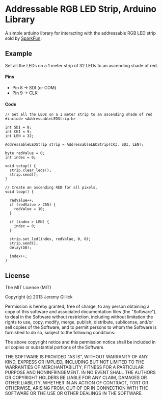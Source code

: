 Addressable RGB LED Strip, Arduino Library
=========================================

A simple arduino library for interacting with the addressable RGB LED strip sold by [SparkFun](https://www.sparkfun.com/products/11272).


Example
-------
Set all the LEDs on a 1 meter strip of 32 LEDs to an ascending shade of red.

#### Pins

* Pin 8 -> SDI (or COM)
* Pin 9 -> CLK

#### Code

	// Set all the LEDs on a 1 meter strip to an ascending shade of red
	#include <AddressableLEDStrip.h>

	int SDI = 8;
	int CKI = 9;
	int LEN = 32;

	AddressableLEDStrip strip = AddressableLEDStrip(CKI, SDI, LEN);

	byte redValue = 0;
	int index = 0;

	void setup() {
	  strip.clear_leds();
	  strip.send();
	}

	// Create an ascending RED for all pixels.
	void loop() {

	  redValue++;
	  if (redValue > 255) {
	    redValue = 10;
	  }

	  if (index > LEN) {
	    index = 0;
	  }

	  strip.set_led(index, redValue, 0, 0);
	  strip.send();
	  delay(50);

	  index++;
	}


License
-------
The MIT License (MIT)

Copyright (c) 2013 Jeremy Gillick

Permission is hereby granted, free of charge, to any person obtaining a copy of
this software and associated documentation files (the "Software"), to deal in
the Software without restriction, including without limitation the rights to
use, copy, modify, merge, publish, distribute, sublicense, and/or sell copies of
the Software, and to permit persons to whom the Software is furnished to do so,
subject to the following conditions:

The above copyright notice and this permission notice shall be included in all
copies or substantial portions of the Software.

THE SOFTWARE IS PROVIDED "AS IS", WITHOUT WARRANTY OF ANY KIND, EXPRESS OR
IMPLIED, INCLUDING BUT NOT LIMITED TO THE WARRANTIES OF MERCHANTABILITY, FITNESS
FOR A PARTICULAR PURPOSE AND NONINFRINGEMENT. IN NO EVENT SHALL THE AUTHORS OR
COPYRIGHT HOLDERS BE LIABLE FOR ANY CLAIM, DAMAGES OR OTHER LIABILITY, WHETHER
IN AN ACTION OF CONTRACT, TORT OR OTHERWISE, ARISING FROM, OUT OF OR IN
CONNECTION WITH THE SOFTWARE OR THE USE OR OTHER DEALINGS IN THE SOFTWARE.
